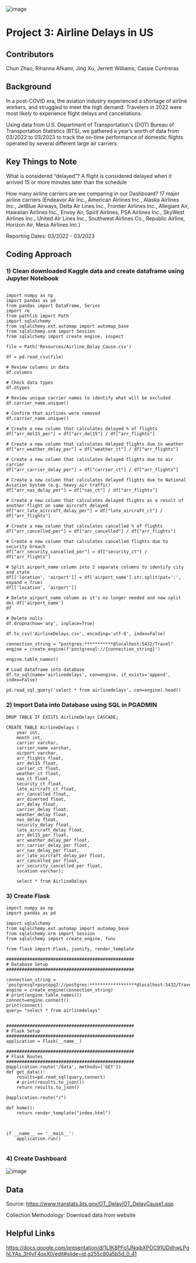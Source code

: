 <c>![image](https://github.com/cassiecontreras/project3_traveldelays/assets/126130038/4f372694-35f9-4c81-83a6-e3e9e1a95752)</c>



# Project 3: Airline Delays in US

## Contributors 
Chun Zhao, Rihanna Afkami, Jing Xu, Jerrett Williams, Cassie Contreras

## Background
In a post-COVID era, the aviation industry experienced a shortage of airline workers, and struggled to meet the high demand. Travelers in 2022 were most likely to experience flight delays and cancellations.  

Using data from U.S. Department of Transportation's (DOT) Bureau of Transportation Statistics (BTS), we gathered a year’s worth of data from 03/2022 to 03/2023 to track the on-time performance of domestic flights operated by several different large air carriers.   

## Key Things to Note
What is considered “delayed”?
A flight is considered delayed when it arrived 15 or more minutes later than the schedule

How many airline carriers are we comparing in our Dashboard?
17 major airline carriers
(Endeavor Air Inc., American Airlines Inc., Alaska Airlines Inc., JetBlue Airways, Delta Air Lines Inc., Frontier Airlines Inc., Allegiant Air, Hawaiian Airlines Inc., Envoy Air, Spirit Airlines, PSA Airlines Inc., SkyWest Airlines Inc., United Air Lines Inc., Southwest Airlines Co., Republic Airline, Horizon Air, Mesa Airlines Inc.)

Reporting Dates: 03/2022 - 03/2023

## Coding Approach

### 1) Clean downloaded Kaggle data and create dataframe using Jupyter Notebook
```

import numpy as np
import pandas as pd
from pandas import DataFrame, Series
import re
from pathlib import Path
import sqlalchemy
from sqlalchemy.ext.automap import automap_base
from sqlalchemy.orm import Session
from sqlalchemy import create_engine, inspect

file = Path('Resources/Airline_Delay_Cause.csv')

df = pd.read_csv(file) 

# Review columns in data
df.columns

# Check data types
df.dtypes

# Review unique carrier names to identify what will be excluded
df.carrier_name.unique()

# Confirm that airlines were removed
df.carrier_name.unique()

# Create a new column that calculates delayed % of flights
df["arr_del15_per"] = df["arr_del15"] / df["arr_flights"]

# Create a new column that calculates delayed flights due to weather
df["arr_weather_delay_per"] = df["weather_ct"] / df["arr_flights"]

# Create a new column that calculates delayed flights due to air carrier
df["arr_carrier_delay_per"] = df["carrier_ct"] / df["arr_flights"]

# Create a new column that calculates delayed flights due to National Aviation System (e.g. heavy air traffic)
df["arr_nas_delay_per"] = df["nas_ct"] / df["arr_flights"]

# Create a new column that calculates delayed flights as a result of another flight on same aircraft delayed
df["arr_late_aircraft_delay_per"] = df["late_aircraft_ct"] / df["arr_flights"]

# Create a new column that calculates cancelled % of flights
df["arr_cancelled_per"] = df["arr_cancelled"] / df["arr_flights"]

# Create a new column that calculates cancelled flights due to security breach
df["arr_security_cancelled_per"] = df["security_ct"] / df["arr_flights"]

# Split airport_name column into 2 separate columns to identify city and state
df[['location', 'airport']] = df['airport_name'].str.split(pat=':', expand = True)
df[['location', 'airport']]

# Delete airport_name column as it's no longer needed and now split
del df['airport_name']
df

# Delete nulls
df.dropna(how='any', inplace=True)

df.to_csv('AirlineDelays.csv', encoding='utf-8', index=False)

connection_string = "postgres:***********@localhost:5432/Travel"
engine = create_engine(f'postgresql://{connection_string}')

engine.table_names()

# Load dataframe into database
df.to_sql(name='airlinedelays', con=engine, if_exists='append', index=False)

pd.read_sql_query('select * from airlinedelays', con=engine).head()

```

### 2) Import Data into Database using SQL in PGADMIN

```
DROP TABLE IF EXISTS AirlineDelays CASCADE;

CREATE TABLE AirlineDelays (
    year int,
	month int,
	carrier varchar,
	carrier_name varchar,
	airport varchar,
	arr_flights float,
	arr_del15 float,
	carrier_ct float,
	weather_ct float, 
	nas_ct float,
	security_ct float,
	late_aircraft_ct float,
	arr_cancelled float,
	arr_diverted float,
	arr_delay float,
	carrier_delay float,
	weather_delay float,
	nas_delay float,
	security_delay float,
	late_aircraft_delay float,
	arr_del15_per float,
	arr_weather_delay_per float,
	arr_carrier_delay_per float,
	arr_nas_delay_per float,
	arr_late_aircraft_delay_per float,
	arr_cancelled_per float,
	arr_security_cancelled_per float,
	location varchar);
	
	select * from AirlineDelays
```

### 3) Create Flask

```
import numpy as np
import pandas as pd

import sqlalchemy
from sqlalchemy.ext.automap import automap_base
from sqlalchemy.orm import Session
from sqlalchemy import create_engine, func

from flask import Flask, jsonify, render_template

#################################################
# Database Setup
#################################################

connection_string = 'postgresql+psycopg2://postgres:******************@localhost:5432/Travel'
engine = create_engine(connection_string)
# print(engine.table_names())
connect=engine.connect()
print(connect)
query= "select * from airlinedelays"


#################################################
# Flask Setup
#################################################
application = Flask(__name__)

#################################################
# Flask Routes
#################################################
@application.route('/data', methods=['GET'])
def get_data():
    results=pd.read_sql(query,connect)
    # print(results.to_json())
    return results.to_json()

@application.route("/")

def home():
    return render_template("index.html")



if __name__ == '__main__':
    application.run()


```

### 4) Create Dashboard
![image](https://github.com/cassiecontreras/project3_traveldelays/assets/126130038/b57f5268-3628-4bc7-b26f-03c16e368d01)


## Data
Source: https://www.transtats.bts.gov/OT_Delay/OT_DelayCause1.asp

Collection Methodology: Download data from website

## Helpful Links
https://docs.google.com/presentation/d/1L1K8PFo1JNqibXPOC91UDdhwLPghLYAs_3HlyF4oxX0/edit#slide=id.g255c80a5b5d_0_41 


